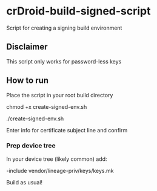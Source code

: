 # crDroid-build-signed-script
Script for creating a signing build environment

## Disclaimer
This script only works for password-less keys

## How to run
Place the script in your root build directory

chmod +x create-signed-env.sh

./create-signed-env.sh

Enter info for certificate subject line and confirm

### Prep device tree
In your device tree (likely common) add:

-include vendor/lineage-priv/keys/keys.mk

Build as usual!
